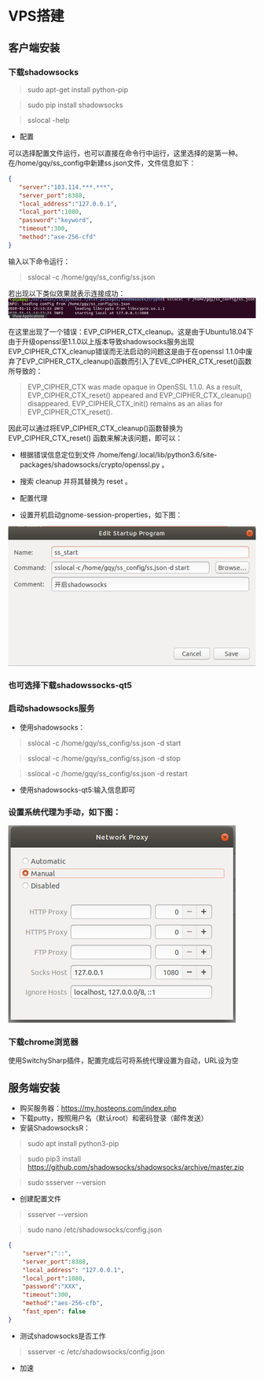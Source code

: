 # VPS搭建
## 客户端安装
### 下载shadowsocks

> sudo apt-get install python-pip

> sudo pip install shadowsocks

> sslocal -help
* 配置
 
 可以选择配置文件运行，也可以直接在命令行中运行，这里选择的是第一种。在/home/gqy/ss_config中新建ss.json文件，文件信息如下：
 ```json
 {
	"server":"103.114.***.***",
	"server_port":8388,
	"local_address":"127.0.0.1",
	"local_port":1080,
	"password":"keyword",
	"timeout":300,
	"method":"ase-256-cfd"
}
 ```
 输入以下命令运行：
 > sslocal -c /home/gqy/ss_config/ss.json
 
 若出现以下类似效果就表示连接成功：
 ![image1](https://github.com/GongQianyun2018/web-note/blob/master/img/day2_VPS_1.png)

在这里出现了一个错误：EVP_CIPHER_CTX_cleanup。这是由于Ubuntu18.04下由于升级openssl至1.1.0以上版本导致shadowsocks服务出现EVP_CIPHER_CTX_cleanup错误而无法启动的问题这是由于在openssl 1.1.0中废弃了EVP_CIPHER_CTX_cleanup()函数而引入了EVE_CIPHER_CTX_reset()函数所导致的：
> EVP_CIPHER_CTX was made opaque in OpenSSL 1.1.0. As a result, EVP_CIPHER_CTX_reset() appeared and EVP_CIPHER_CTX_cleanup() disappeared. EVP_CIPHER_CTX_init() remains as an alias for EVP_CIPHER_CTX_reset().

因此可以通过将EVP_CIPHER_CTX_cleanup()函数替换为EVP_CIPHER_CTX_reset() 函数来解决该问题，即可以：
  * 根据错误信息定位到文件 /home/feng/.local/lib/python3.6/site-packages/shadowsocks/crypto/openssl.py 。
  * 搜索 cleanup 并将其替换为 reset 。

* 配置代理 
* 设置开机启动gnome-session-properties，如下图：

 ![image2](https://github.com/GongQianyun2018/web-note/blob/master/img/day_2_VPS_2.png)
 
### 也可选择下载shadowssocks-qt5

### 启动shadowsocks服务
* 使用shadowsocks：

> sslocal -c /home/gqy/ss_config/ss.json -d start

> sslocal -c /home/gqy/ss_config/ss.json -d stop

> sslocal -c /home/gqy/ss_config/ss.json -d restart

* 使用shadowsocks-qt5:输入信息即可
### 设置系统代理为手动，如下图：

 ![image3](https://github.com/GongQianyun2018/web-note/blob/master/img/day_2_VPS_3.png)

### 下载chrome浏览器

使用SwitchySharp插件，配置完成后可将系统代理设置为自动，URL设为空


## 服务端安装

* 购买服务器：https://my.hosteons.com/index.php
* 下载putty，按照用户名（默认root）和密码登录（邮件发送）
* 安装ShadowsocksR：
> sudo apt install python3-pip

> sudo pip3 install https://github.com/shadowsocks/shadowsocks/archive/master.zip

> sudo ssserver --version
* 创建配置文件
> ssserver --version

> sudo nano /etc/shadowsocks/config.json
```json
{
    "server":"::",
    "server_port":8388,
    "local_address": "127.0.0.1",
    "local_port":1080,
    "password":"XXX",
    "timeout":300,
    "method":"aes-256-cfb",
    "fast_open": false
}
```
* 测试shadowsocks是否工作
> ssserver -c /etc/shadowsocks/config.json

* 加速





